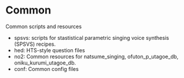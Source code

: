 # Common

Common scripts and resources

- spsvs: scripts for stastistical parametric singing voice synthesis (SPSVS) recipes.
- hed: HTS-style question files
- no2: Common resources for natsume_singing, ofuton_p_utagoe_db, oniku_kurumi_utagoe_db.
- conf: Common config files
